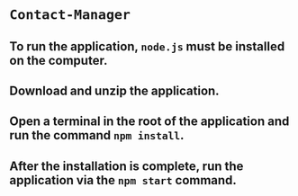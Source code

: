# `Contact-Manager`

## To run the application, `node.js` must be installed on the computer.

## Download and unzip the application.

## Open a terminal in the root of the application and run the command `npm install`.

## After the installation is complete, run the application via the `npm start` command.
